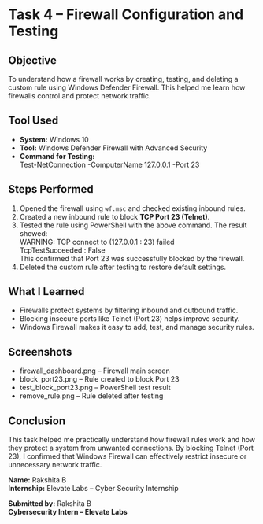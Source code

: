 # Task 4 – Firewall Configuration and Testing  

## Objective  
To understand how a firewall works by creating, testing, and deleting a custom rule using Windows Defender Firewall. This helped me learn how firewalls control and protect network traffic.

## Tool Used  
- **System:** Windows 10  
- **Tool:** Windows Defender Firewall with Advanced Security  
- **Command for Testing:**  
  Test-NetConnection -ComputerName 127.0.0.1 -Port 23  

## Steps Performed  
1. Opened the firewall using `wf.msc` and checked existing inbound rules.  
2. Created a new inbound rule to block **TCP Port 23 (Telnet)**.  
3. Tested the rule using PowerShell with the above command. The result showed:  
   WARNING: TCP connect to (127.0.0.1 : 23) failed  
   TcpTestSucceeded : False  
   This confirmed that Port 23 was successfully blocked by the firewall.  
4. Deleted the custom rule after testing to restore default settings.

## What I Learned  
- Firewalls protect systems by filtering inbound and outbound traffic.  
- Blocking insecure ports like Telnet (Port 23) helps improve security.  
- Windows Firewall makes it easy to add, test, and manage security rules.

## Screenshots  
- firewall_dashboard.png – Firewall main screen  
- block_port23.png – Rule created to block Port 23  
- test_block_port23.png – PowerShell test result  
- remove_rule.png – Rule deleted after testing  

## Conclusion  
This task helped me practically understand how firewall rules work and how they protect a system from unwanted connections. By blocking Telnet (Port 23), I confirmed that Windows Firewall can effectively restrict insecure or unnecessary network traffic.

**Name:** Rakshita B  
**Internship:** Elevate Labs – Cyber Security Internship  

**Submitted by:** Rakshita B  
**Cybersecurity Intern – Elevate Labs**
